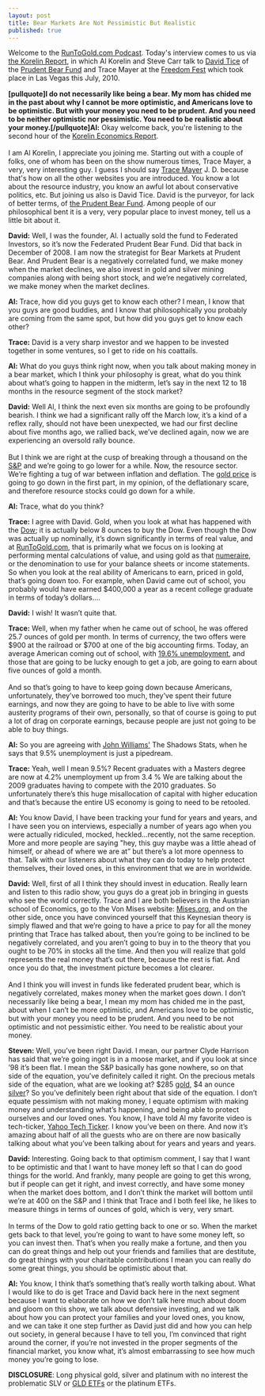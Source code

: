 ```yaml
---
layout: post
title: Bear Markets Are Not Pessimistic But Realistic
published: true
---
```

<p>Welcome to the <a title="runtogold podcast" href="http://podcast.runtogold.com/2010/07/rtg-75-2010-07-12/" target="_blank">RunToGold.com Podcast</a>. Today's interview comes to us via <a href="http://www.kereport.com/weekendshow/weekendr-jul1010-seg5.html" target="_blank">the Korelin Report</a>, in which Al Korelin and Steve Carr talk to <a title="david tice" href="http://www.runtogold.com/2010/07/bear-markets-are-not-pessimistic-but-realistic" target="_blank">David Tice</a> of the <a title="prudent bear fund" href="http://prudentbear.com/" target="_blank">Prudent Bear Fund</a> and Trace Mayer at the <a href="http://www.freedomfest.com/home.htm" target="_blank">Freedom Fest</a> which took place in Las Vegas this July, 2010.<br />
<img src="{{ site.baseurl }}/images/120710.jpg" border="0" alt="" width="1" height="1" /><br />
<strong></strong></p>
<p><strong>[pullquote]I do not necessarily like being a bear. My mom has chided me in the past about why I cannot be more optimistic, and Americans love to be optimistic. But with your money you need to be prudent. And you need to be neither optimistic nor pessimistic. You need to be realistic about your money.[/pullquote]Al:</strong> Okay welcome back, you're listening to the second hour of the <a href="http://www.kereport.com/" target="_blank">Korelin Economics Report</a>. <br/><br/> I am Al Korelin, I appreciate you joining me.  Starting out with a couple of folks, one of whom has been on the show numerous times, Trace Mayer, a very, very interesting guy.  I guess I should say <a title="trace mayer" href="http://cambridgehouse.ca/index.php/trace-mayer-jd-runtogoldcom.html" target="_blank">Trace Mayer</a> J. D. because that's how on all the other websites you are introduced. You know a lot about the resource industry, you know an awful lot about conservative politics, etc. But joining us also is David Tice.  David is the purveyor, for lack of better terms, of <a href="http://www.federatedinvestors.com/sc.do?templ=federatedPrudentFunds" target="_blank">the Prudent Bear Fund</a>. Among people of our philosophical bent it is a very, very popular place to invest money, tell us a little bit about it.</p>
<p><strong>David:</strong> Well, I was the founder, Al. I actually sold the fund to Federated Investors, so it’s now the Federated Prudent Bear Fund. Did that back in December of 2008.  I am now the strategist for Bear Markets at Prudent Bear. And Prudent Bear is a negatively correlated fund, we make money when the market declines, we also invest in gold and silver mining companies along with being short stock, and we’re negatively correlated, we make money when the market declines.</p>
<p><strong>Al:</strong> Trace, how did you guys get to know each other? I mean, I know that you guys are good buddies, and I know that philosophically you probably are coming from the same spot, but how did you guys get to know each other?</p>
<p><strong>Trace:</strong> David is a very sharp investor and we happen to be invested together in some ventures, so I get to ride on his coattails.</p>
<p><strong>Al:</strong> What do you guys think right now, when you talk about making money in a bear market, which I think your philosophy is great, what do you think about what’s going to happen in the midterm, let’s say in the next 12 to 18 months in the resource segment of the stock market?</p>
<p><strong>David:</strong> Well Al, I think the next even six months are going to be profoundly bearish. I think we had  a significant rally off the March low, it’s a kind of a reflex rally, should not have been unexpected, we had our first decline  about five months ago,  we rallied back, we’ve declined again, now we are experiencing an oversold rally bounce.<br/><br/> But I think we are right at the cusp of breaking through a thousand on the <a href="http://www.bloomberg.com/apps/quote?ticker=SPX:IND" target="_blank">S&amp;P</a> and we’re going to go lower for a while. Now, the resource sector. We’re fighting a tug of war between inflation and deflation. The <a href="http://www.runtogold.com/metal-prices/gold-price-and-gold-prices/" target="_blank">gold price</a> is going to go down in the first part, in my opinion, of the deflationary scare, and therefore resource stocks could go down for a while.</p>
<p><strong>Al:</strong> Trace, what do you think?</p>
<p><strong>Trace:</strong> I agree with David. Gold, when you look at what has happened with the <a href="http://money.cnn.com/data/markets/dow/" target="_blank">Dow</a>; it is actually below 8 ounces to buy the Dow. Even though the Dow was actually up nominally, it’s down significantly in terms of real value, and at <a href="http://www.runtogold.com/" target="_blank">RunToGold.com</a>, that is primarily what we focus on is looking at performing mental calculations of value, and using gold as that <a href="http://www.runtogold.com/2010/01/numeraire/" target="_blank">numeraire</a>, or the denomination to use for your balance sheets or income statements. So when you look at the real ability of Americans to earn, priced in gold, that’s going down too. For example, when David came out of school, you probably would have earned $400,000 a year as a recent college graduate in terms of today’s dollars….</p>
<p><strong>David:</strong> I wish! It wasn’t quite that.</p>
<p><strong>Trace:</strong> Well, when my father when he came out of school, he was offered 25.7 ounces of gold per month. In terms of currency, the two offers were $900 at the railroad or $700 at one of the big accounting firms. Today, an average American coming out of school, with <a href="http://www.shadowstats.com/charts/employment/unemployment/unemployment-rates" target="_blank">19.6% unemployment</a>, and those that are going to be lucky enough to get a job, are going to earn about five ounces of gold a month. <br/><br/>And so that’s going to have to keep going down because Americans, unfortunately, they’ve borrowed too much, they’ve spent their future earnings, and now they are going to have to be able to live with some austerity programs of their own, personally, so that of course is going to put a lot of drag on corporate earnings, because people are just not going to be able to buy things.</p>
<p><strong>Al:</strong> So you are agreeing with <a href="http://www.shadowstats.com/" target="_blank">John Williams'</a> The Shadows Stats, when he says that 9.5% unemployment is just a pipedream.</p>
<p><strong>Trace:</strong> Yeah, well I mean 9.5%? Recent graduates with a Masters degree are now at 4.2% unemployment up from 3.4 % We are talking about the 2009 graduates having to compete with the 2010 graduates. So unfortunately there’s this huge misallocation of capital with higher education and that’s because the entire US economy is going to need to be retooled.</p>
<p><strong>Al:</strong> You know David, I have been tracking your fund for years and years, and I have seen you on interviews, especially a number of years ago when you were actually ridiculed, mocked, heckled…recently, not the same reception. More and more people are saying "hey, this guy maybe was a little ahead of himself, or ahead of where we are at” but there’s a lot more openness to that. Talk with our listeners about what they can do today to help protect themselves, their loved ones, in this environment that we are in worldwide.</p>
<p><strong>David:</strong> Well, first of all I think they should invest in education. Really learn and listen to this radio show, you guys do a great job in bringing in guests who see the world correctly. Trace and I are both believers in the Austrian school of Economics, go to the Von Mises website: <a href="http://mises.org/" target="_blank">Mises.org</a>, and on the other side, once you have convinced yourself that this Keynesian theory is simply flawed and that we’re going to have a price to pay for all the money printing that Trace has talked about, then you’re going to be inclined to be negatively correlated, and you aren’t going to buy in to the theory that you ought to be 70% in stocks all the time. And then you will realize that gold represents the real money that’s out there, because the rest is fiat. And once you do that, the investment picture becomes a lot clearer. <br/><br/>And I think you will invest in funds like federated prudent bear, which is negatively correlated, makes money when the market goes down. I don’t necessarily like being a bear, I mean my mom has chided me in the past, about when I can’t be more optimistic, and Americans love to be optimistic, but with your money you need to be prudent. And you need to be not optimistic and not pessimistic either. You need to be realistic about your money.</p>
<p><strong>Steven:</strong> Well, you’ve been right David. I mean, our partner Clyde Harrison has said that we’re going ingot is in a moose market, and if you look at since ’98 it’s been flat. I mean the S&amp;P basically has gone nowhere, so on that side of the equation, you’ve definitely called it right. On the precious metals side of the equation, what are we looking at? $285 <a href="http://www.runtogold.com/metal-prices/gold-price-and-gold-prices/" target="_blank">gold</a>, $4 an ounce <a href="http://www.runtogold.com/metal-prices/silver-price-and-silver-prices/" target="_blank">silver</a>? So you’ve definitely been right about that side of the equation. I don’t equate pessimism with not making money, I equate optimism with making money and understanding what’s happening, and being able to protect ourselves and our loved ones. You know, I have told Al my favorite video is tech-ticker, <a href="http://finance.yahoo.com/tech-ticker" target="_blank">Yahoo Tech Ticker</a>. I know you’ve been on there. And now it’s amazing about half of all the guests who are on there are now basically talking about what you’ve been talking about for years and years and years.</p>
<p><strong>David:</strong> Interesting. Going back to that optimism comment, I say that I want to be optimistic and that I want to have money left so that I can do good things for the world. And frankly, many people are going to get this wrong, but if people can get it right, and invest correctly, and have some money when the market does bottom, and I don’t think the market will bottom until we’re at 400 on the S&amp;P and I think that Trace and I both feel like, he likes to measure things in terms of ounces of gold, which is very, very smart. <br/><br/>In terms of the Dow to gold ratio getting back to one or so. When the market gets back to that level, you’re going to want to have some money left, so you can invest then. That’s when you really make a fortune, and then you can do great things and help out your friends and families that are destitute, do great things with your charitable contributions I mean you can really do some great things, you should be optimistic about that.</p>
<p><strong>Al:</strong> You know, I think that’s something that’s really worth talking about. What I would like to do is get Trace and David back here in the next segment because I want to elaborate on how we don’t talk here much about doom and gloom on this show, we talk about defensive investing, and we talk about how you can protect your families and your loved ones, you know, and we can take it one step further as David just did and how you can help out society, in general because I have to tell you, I’m convinced that right around the corner, if you’re not invested in the proper segments of the financial market, you know what, it’s almost embarrassing to see how much money you’re going to lose.</p>
<p><strong>DISCLOSURE</strong>: Long physical gold, silver and platinum with no interest the problematic SLV or <a title="gld etf" href="http://www.runtogold.com/2008/12/a-problem-with-gld-and-slv-etfs/" target="_blank">GLD ETFs</a> or the platinum ETFs.</p>
